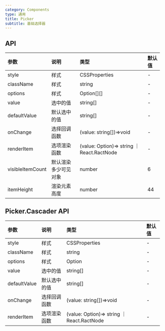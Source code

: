 ```yaml
---
category: Components
type: 通用
title: Picker
subtitle: 基础选择器
---
```

## API

| 参数      | 说明           | 类型          | 默认值 |
| :-------- | :------------- | :------------ | :----- |
| style     | 样式   | CSSProperties | -      |
| className | 样式   | string        | -      |
| options | 样式     | Option[][]       | -      |
| value | 选中的值   | string[]        | -      |
| defaultValue | 默认选中的值  | string[]        | -      |
| onChange   | 选择回调函数 | (value: string[])=>void      | -      |
| renderItem   | 选项渲染函数 | (value: Option)=> string ｜ React.RactNode | -  |
| visibleItemCount | 默认渲染多少可见对象 | number | 6  |
| itemHeight   | 渲染元素高度 | number | 44  |


## Picker.Cascader API

| 参数      | 说明           | 类型          | 默认值 |
| :-------- | :------------- | :------------ | :----- |
| style     | 样式   | CSSProperties | -      |
| className | 样式   | string        | -      |
| options | 样式     | Option[](多列依赖children属性)       | -      |
| value | 选中的值   | string[]        | -      |
| defaultValue | 默认选中的值  | string[]        | -      |
| onChange   | 选择回调函数 | (value: string[])=>void      | -      |
| renderItem   | 选项渲染函数 | (value: Option)=> string ｜ React.RactNode | -  |
